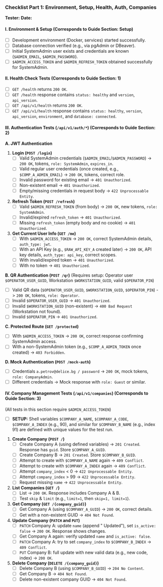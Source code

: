 ### Checklist Part 1: Environment, Setup, Health, Auth, Companies

**Tester:**
**Date:**

#### I. Environment & Setup (Corresponds to Guide Section: Setup)

-   [ ] Development environment (Docker, services) started successfully.
-   [ ] Database connection verified (e.g., via pgAdmin or DBeaver).
-   [ ] Initial SystemAdmin user exists and credentials are known (`$ADMIN_EMAIL`, `$ADMIN_PASSWORD`).
-   [ ] `$ADMIN_ACCESS_TOKEN` and `$ADMIN_REFRESH_TOKEN` obtained successfully for SystemAdmin.

#### II. Health Check Tests (Corresponds to Guide Section: 1)

-   [ ] `GET /health` returns `200 OK`.
-   [ ] `GET /health` response contains `status: healthy` and `version`, `api_version`.
-   [ ] `GET /api/v1/health` returns `200 OK`.
-   [ ] `GET /api/v1/health` response contains `status: healthy`, `version`, `api_version`, `environment`, and `database: connected`.

#### III. Authentication Tests (`/api/v1/auth/*`) (Corresponds to Guide Section: 2)

**A. JWT Authentication**
1.  **Login (`POST /login`)**
    -   [ ] Valid SystemAdmin credentials (`$ADMIN_EMAIL`/`$ADMIN_PASSWORD`) -> `200 OK`, tokens, `role: SystemAdmin`, `expires_in`.
    -   [ ] Valid regular user credentials (once created, e.g., `$COMP_A_ADMIN_EMAIL`) -> `200 OK`, tokens, correct role.
    -   [ ] Invalid password for existing email -> `401 Unauthorized`.
    -   [ ] Non-existent email -> `401 Unauthorized`.
    -   [ ] Empty/missing credentials in request body -> `422 Unprocessable Entity`.
2.  **Refresh Token (`POST /refresh`)**
    -   [ ] Valid `$ADMIN_REFRESH_TOKEN` (from body) -> `200 OK`, new tokens, `role: SystemAdmin`.
    -   [ ] Invalid/expired `refresh_token` -> `401 Unauthorized`.
    -   [ ] Missing `refresh_token` (empty body and no cookie) -> `401 Unauthorized`.
3.  **Get Current User Info (`GET /me`)**
    -   [ ] With `$ADMIN_ACCESS_TOKEN` -> `200 OK`, correct SystemAdmin details, `auth_type: jwt`.
    -   [ ] With an API Key (e.g., `$RAW_API_KEY_A` created later) -> `200 OK`, API key details, `auth_type: api_key`, correct scopes.
    -   [ ] With invalid/expired token -> `401 Unauthorized`.
    -   [ ] With no token -> `401 Unauthorized`.

**B. QR Authentication (`POST /qr`)**
    (Requires setup: Operator user `$OPERATOR_USER_GUID`, Workstation `$WORKSTATION_GUID`, valid `$OPERATOR_PIN`)
-   [ ] Valid QR data (`$OPERATOR_USER_GUID`, `$WORKSTATION_GUID`, `$OPERATOR_PIN`) -> `200 OK`, tokens, `role: Operator`.
-   [ ] Invalid `$OPERATOR_USER_GUID` -> `401 Unauthorized`.
-   [ ] Invalid `$WORKSTATION_GUID` (non-existent) -> `400 Bad Request` (Workstation not found).
-   [ ] Invalid `$OPERATOR_PIN` -> `401 Unauthorized`.

**C. Protected Route (`GET /protected`)**
-   [ ] With `$ADMIN_ACCESS_TOKEN` -> `200 OK`, correct response confirming SystemAdmin access.
-   [ ] With a non-SystemAdmin token (e.g., `$COMP_A_ADMIN_TOKEN` once created) -> `403 Forbidden`.

**D. Mock Authentication (`POST /mock-auth`)**
-   [ ] Credentials `a.petrov@delice.bg / password` -> `200 OK`, mock tokens, `role: CompanyAdmin`.
-   [ ] Different credentials -> Mock response with `role: Guest` or similar.

#### IV. Company Management Tests (`/api/v1/companies`) (Corresponds to Guide Section: 3)

(All tests in this section require `$ADMIN_ACCESS_TOKEN`)
-   [ ] **SETUP:** Shell variables `$COMPANY_A_NAME`, `$COMPANY_A_CODE`, `$COMPANY_A_INDEX` (e.g., 90), and similar for `$COMPANY_B_NAME` (e.g., index 91) are defined with unique values for the test run.

1.  **Create Company (`POST /`)**
    -   [ ] Create Company A (using defined variables) -> `201 Created`. Response has `guid`. Store `$COMPANY_A_GUID`.
    -   [ ] Create Company B -> `201 Created`. Store `$COMPANY_B_GUID`.
    -   [ ] Attempt to create with `$COMPANY_A_NAME` again -> `409 Conflict`.
    -   [ ] Attempt to create with `$COMPANY_A_INDEX` again -> `409 Conflict`.
    -   [ ] Attempt `company_index` < 0 -> `422 Unprocessable Entity`.
    -   [ ] Attempt `company_index` > 99 -> `422 Unprocessable Entity`.
    -   [ ] Request missing `name` -> `422 Unprocessable Entity`.
2.  **List Companies (`GET /`)**
    -   [ ] List -> `200 OK`. Response includes Company A & B.
    -   [ ] Test `skip` & `limit` (e.g., `limit=1`, then `skip=1, limit=1`).
3.  **Get Company (`GET /{company_guid}`)**
    -   [ ] Get Company A (using `$COMPANY_A_GUID`) -> `200 OK`, correct details.
    -   [ ] Get with a non-existent GUID -> `404 Not Found`.
4.  **Update Company (`PATCH` and `PUT`)**
    -   [ ] `PATCH` Company A: update `name` (append " Updated"), set `is_active: false` -> `200 OK`. Response shows changes.
    -   [ ] Get Company A again: verify updated `name` and `is_active: false`.
    -   [ ] `PATCH` Company A: try to set `company_index` to `$COMPANY_B_INDEX` -> `409 Conflict`.
    -   [ ] `PUT` Company B: full update with new valid data (e.g., new code, index) -> `200 OK`.
5.  **Delete Company (`DELETE /{company_guid}`)**
    -   [ ] Delete Company B (using `$COMPANY_B_GUID`) -> `204 No Content`.
    -   [ ] Get Company B -> `404 Not Found`.
    -   [ ] Delete non-existent company GUID -> `404 Not Found`. 